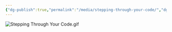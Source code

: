 ```yaml
---
{"dg-publish":true,"permalink":"/media/stepping-through-your-code/","dgHomeLink":false}
---
```


![Stepping Through Your Code.gif](/img/user/Attachments/Stepping%20Through%20Your%20Code.gif)